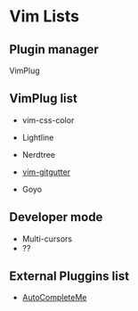 # Vim Lists

## Plugin manager
VimPlug

## VimPlug list
+ vim-css-color
+ Lightline
+ Nerdtree
+ [vim-gitgutter](https://github.com/airblade/vim-gitgutter)

+ Goyo

## Developer mode
* Multi-cursors
* ??

## External Pluggins list
+ [AutoCompleteMe](https://github.com/ajh17/VimCompletesMe)
